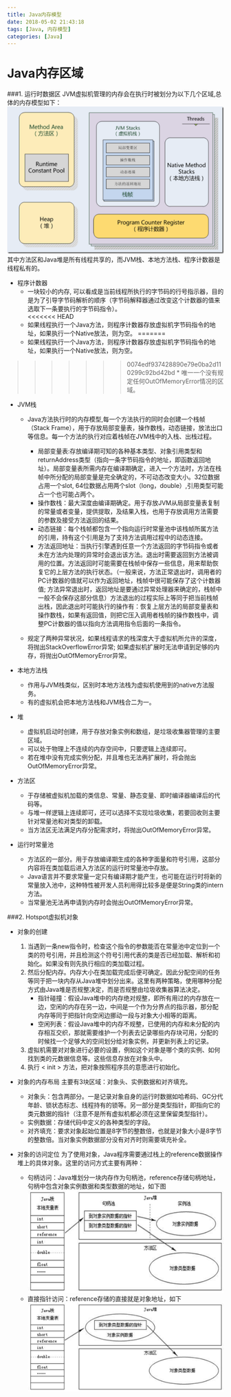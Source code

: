 ```yaml
---
title: Java内存模型
date: 2018-05-02 21:43:18
tags: [Java, 内存模型]
categories: [Java]
---
```


# Java内存区域

###1. 运行时数据区
JVM虚拟机管理的内存会在执行时被划分为以下几个区域,总体的内存模型如下：
![](Java内存模型/mem_model.png)
其中方法区和Java堆是所有线程共享的，而JVM栈、本地方法栈、程序计数器是线程私有的。

* 程序计数器
 	* 一块较小的内存, 可以看成是当前线程所执行的字节码的行号指示器，目的是为了引导字节码解析的顺序（字节码解释器通过改变这个计数器的值来选取下一条要执行的字节码指令）。	
<<<<<<< HEAD
	* 如果线程执行一个Java方法，则程序计数器存放虚拟机字节码指令的地址，如果执行一个Native放法，则为空。
=======
	* 如果线程执行一个Java方法，则程序计数器存放虚拟机字节码指令的地址，如果执行一个Native放法，则为空。
>>>>>>> 0074edf937428890e79e0ba2d110299c92bd42bd
	* 唯一一个没有规定任何OutOfMemoryError情况的区域。
	
* JVM栈
	* Java方法执行时的内存模型,每一个方法执行的同时会创建一个栈帧（Stack Frame），用于存放局部变量表，操作数栈，动态链接，放法出口等信息。每一个方法的执行对应着栈帧在JVM栈中的入栈、出栈过程。
		* 局部变量表:存放编译期可知的各种基本类型、对象引用类型和returnAddress类型（指向一条字节码指令的地址，即函数返回地址）。局部变量表所需内存在编译期确定，进入一个方法时，方法在栈帧中所分配的局部变量是完全确定的，不可动态改变大小。32位数据占用一个slot, 64位数据占用两个slot（long，double）,引用类型可能占一个也可能占两个。
		* 操作数栈：最大深度由编译期确定。用于存放JVM从局部变量表复制的常量或者变量，提供提取，及结果入栈，也用于存放调用方法需要的参数及接受方法返回的结果。
		* 动态链接：每个栈帧都包含一个指向运行时常量池中该栈帧所属方法的引用，持有这个引用是为了支持方法调用过程中的动态连接。
		* 方法返回地址：当执行引擎遇到任意一个方法返回的字节码指令或者未在方法内处理的异常时会退出该方法。退出时需要返回到方法被调用的位置。方法返回时可能需要在栈帧中保存一些信息，用来帮助恢复它的上层方法的执行状态。（一般来说，方法正常退出时，调用者的PC计数器的值就可以作为返回地址，栈帧中很可能保存了这个计数器值; 方法异常退出时，返回地址是要通过异常处理器来确定的，栈帧中一般不会保存这部分信息）方法退出的过程实际上等同于把当前栈帧出栈，因此退出时可能执行的操作有：恢复上层方法的局部变量表和操作数栈，如果有返回值，则把它压入调用者栈帧的操作数栈中，调整PC计数器的值以指向方法调用指令后面的一条指令。
		
	* 规定了两种异常状况，如果线程请求的栈深度大于虚拟机所允许的深度，将抛出StackOverflowError异常; 如果虚拟机扩展时无法申请到足够的内存，将抛出OutOfMemoryError异常。 
	
* 本地方法栈
	* 作用与JVM栈类似，区别时本地方法栈为虚拟机使用到的native方法服务。
	* 有的虚拟机会把本地方法栈和JVM栈合二为一。
	
* 堆
	* 虚拟机启动时创建，用于存放对象实例和数组，是垃圾收集器管理的主要区域。
	* 可以处于物理上不连续的内存空间中，只要逻辑上连续即可。
	* 若在堆中没有完成实例分配，并且堆也无法再扩展时，将会抛出OutOfMemoryError异常。
	
* 方法区
	* 于存储被虚拟机加载的类信息、常量、静态变量、即时编译器编译后的代码等。
	* 与堆一样逻辑上连续即可，还可以选择不实现垃圾收集，若要回收则主要针对常量池和对类型的卸载。
	* 当方法区无法满足内存分配需求时，将抛出OutOfMemoryError异常。 

* 运行时常量池
	* 方法区的一部分。用于存放编译期生成的各种字面量和符号引用，这部分内容将在类加载后进入方法区的运行时常量池中存放。
	* Java语言并不要求常量一定只有编译期才能产生，也可能在运行时将新的常量放入池中，这种特性被开发人员利用得比较多是便是String类的intern方法。
	* 当常量池无法再申请到内存时会抛出OutOfMemoryError异常。
	
###2. Hotspot虚拟机对象
* 对象的创建
	1. 当遇到一条new指令时，检查这个指令的参数能否在常量池中定位到一个类的符号引用，并且检测这个符号引用代表的类是否已经加载、解析和初始化。如果没有则先执行相应的类加载过程。
	2. 然后分配内存。内存大小在类加载完成后便可确定。因此分配空间的任务等同于把一块内存从Java堆中划分出来。这里有两种策略，使用哪种分配方式由Java堆是否规整决定，而是否规整由垃圾收集器算法决定。
		*  指针碰撞：假设Java堆中的内存绝对规整，即所有用过的内存放在一边，空闲的内存在另一边，中间是一个作为分界点的指示器，那分配内存等同于把指针向空闲边挪动一段与对象大小相等的距离。
		* 空闲列表：假设Java堆中的内存不规整，已使用的内存和未分配的内存相互交织，那就需要维护一个列表去记录哪些内存块可用，分配的时候找一个足够大的空间划分给对象实例，并更新列表上的记录。
	3. 虚拟机需要对对象进行必要的设置，例如这个对象是哪个类的实例、如何找到类的元数据信息等。这些信息存放在对象头中。
	4. 执行 < init > 方法，把对象按照程序员的意愿进行初始化。
	
* 对象的内存布局
	主要有3块区域：对象头、实例数据和对齐填充。
	* 对象头：包含两部分。一是记录对象自身的运行时数据如哈希码、GC分代年龄、锁状态标志、线程持有的锁等。另一部分是类型指针，即指向它的类元数据的指针（注意不是所有虚拟机都必须在这里保留类型指针）。
	* 实例数据：存储代码中定义的各种类型的字段。
	* 对齐填充：要求对象起始位置是8字节的整数倍，也就是对象大小是8字节的整数倍。当对象实例数据部分没有对齐时则需要填充补全。
	
* 对象的访问定位
为了使用对象，Java程序需要通过栈上的reference数据操作堆上的具体对象。这里的访问方式主要有两种：
	* 句柄访问：Java堆划分一块内存作为句柄池，reference存储句柄地址，句柄中包含对象实例数据和类型数据的地址，如下图
	![](Java内存模型/access_object_handler.png)
	* 直接指针访问：reference存储的直接就是对象地址，如下
	![](Java内存模型/access_direct.png)